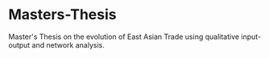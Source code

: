 # Masters-Thesis
Master's Thesis on the evolution of East Asian Trade using qualitative input-output and network analysis. 
